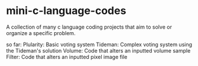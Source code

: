# mini-c-language-codes
A collection of many c language coding projects that aim to solve or organize a specific problem. 

so far: 
Plularity: Basic voting system
Tideman: Complex voting system using the Tideman's solution
Volume: Code that alters an inputted volume sample
Filter: Code that alters an inputted pixel image file

